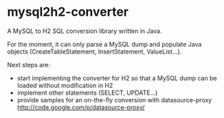 mysql2h2-converter
==================

A MySQL to H2 SQL conversion library written in Java.

For the moment, it can only parse a MySQL dump and populate Java objects (CreateTableStatement, InsertStatement, ValueList...).

Next steps are:

- start implementing the converter for H2 so that a MySQL dump can be loaded without modification in H2
- implement other statements (SELECT, UPDATE...)
- provide samples for an on-the-fly conversion with datasource-proxy http://code.google.com/p/datasource-proxy/
